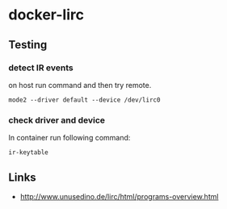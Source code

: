 # docker-lirc

## Testing

### detect IR events

on host run command and then try remote.

```
mode2 --driver default --device /dev/lirc0
```

### check driver and device

In container run following command:

```
ir-keytable
```

## Links

* http://www.unusedino.de/lirc/html/programs-overview.html
